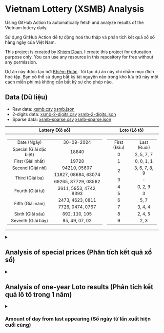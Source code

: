 # Vietnam Lottery (XSMB) Analysis

Using GitHub Action to automatically fetch and analyze results of the Vietnam lottery daily.

Sử dụng GitHub Action để tự động hoá thu thập và phân tích kết quả xổ số hàng ngày của Việt Nam.

This project is created by [Khiem Doan](https://github.com/khiemdoan). I create this project for education purpose only. You can use any resource in this repository for free without any permission.

Dự án này được tạo bởi [Khiêm Đoàn](https://github.com/khiemdoan). Tôi tạo dự án này chỉ nhằm mục đích học tập. Bạn có thể sử dụng bất kỳ tài nguyên nào trong kho lưu trữ này một cách miễn phí mà không cần bất kỳ sự cho phép nào.

## Data (Dữ liệu)

* Raw data: [xsmb.csv](https://raw.githubusercontent.com/khiemdoan/vietnam-lottery-xsmb-analysis/refs/heads/main/data/xsmb.csv) [xsmb.json](https://raw.githubusercontent.com/khiemdoan/vietnam-lottery-xsmb-analysis/refs/heads/main/data/xsmb.json)
* 2-digits data: [xsmb-2-digits.csv](https://raw.githubusercontent.com/khiemdoan/vietnam-lottery-xsmb-analysis/refs/heads/main/data/xsmb-2-digits.csv) [xsmb-2-digits.json](https://raw.githubusercontent.com/khiemdoan/vietnam-lottery-xsmb-analysis/refs/heads/main/data/xsmb-2-digits.json)
* Sparse data: [xsmb-sparse.csv](https://raw.githubusercontent.com/khiemdoan/vietnam-lottery-xsmb-analysis/refs/heads/main/data/xsmb-sparse.csv) [xsmb-sparse.json](https://raw.githubusercontent.com/khiemdoan/vietnam-lottery-xsmb-analysis/refs/heads/main/data/xsmb-sparse.json)

| Lottery (Xổ số) | Loto (Lô tô) |
| :------------: | :----------: |
| <table><tr><td>Date (Ngày)</td><td>30-09-2024</td></tr><tr><td>Special (Giải đặc biệt)</td><td>18840</td></tr><tr><td>First (Giải nhất)</td><td>19728</td></tr><tr><td>Second (Giải nhì)</td><td>94210, 05607</td></tr><tr><td rowspan="2">Third (Giải ba)</td><td>11827, 08684, 63074</td></tr><tr><td>69265, 87729, 08582</td></tr><tr><td>Fourth (Giải tư)</td><td>3611, 5953, 4742, 9393</td></tr><tr><td rowspan="2">Fifth (Giải năm)</td><td>2473, 4623, 0811</td></tr><tr><td>7726, 0474, 0767</td></tr><tr><td>Sixth (Giải sáu)</td><td>892, 110, 105</td></tr><tr><td>Seventh (Giải bảy)</td><td>85, 49, 07, 02</td></tr></table> | <table><tr><td>First (Đầu)</td><td>Last (Đuôi)</td></tr><tr><td>0</td><td>2, 5, 7, 7</td></tr><tr><td>1</td><td>0, 0, 1, 1</td></tr><tr><td>2</td><td>3, 6, 7, 8, 9</td></tr><tr><td>3</td><td>-</td></tr><tr><td>4</td><td>0, 2, 9</td></tr><tr><td>5</td><td>3</td></tr><tr><td>6</td><td>5, 7</td></tr><tr><td>7</td><td>3, 4, 4</td></tr><tr><td>8</td><td>2, 4, 5</td></tr><tr><td>9</td><td>2, 3</td></tr></table> |

<details>
  <summary><h2>Analysis of special prices (Phân tích kết quả xổ số)</h2></summary>
  <h3>Amount of day from last appearing (Số ngày từ lần xuất hiện cuối cùng)</h3>

  ![Delta](images/special_delta.jpg)

  <h3>Top 10 amount of day from last appearing (Top 10 số lâu chưa xuất hiện)</h3>

  ![Delta top 10](images/special_delta_top_10.jpg)
</details>

<details>
  <summary><h2>Analysis of one-year Loto results (Phân tích kết quả lô tô trong 1 năm)</h2></summary>

  Max: 130. Min: 63.

  Mean: 97.74. Standard deviation: 11.88.

  <h3>Detail (Chi tiết)</h3>

  ![Detail](images/heatmap.jpg)

  <h3>Top 10</h3>

  ![Top 10](images/top-10.jpg)

  <h3>Distribution (Phân bổ)</h3>

  ![Distribution](images/distribution.jpg)
</details>

<details>
  <summary><h3>Amount of day from last appearing (Số ngày từ lần xuất hiện cuối cùng)</h2></summary>

  ![Delta](images/delta.jpg)

  <h3>Top 10 amount of day from last appearing (Top 10 số lâu chưa xuất hiện)</h3>

  ![Delta top 10](images/delta_top_10.jpg)
</details>